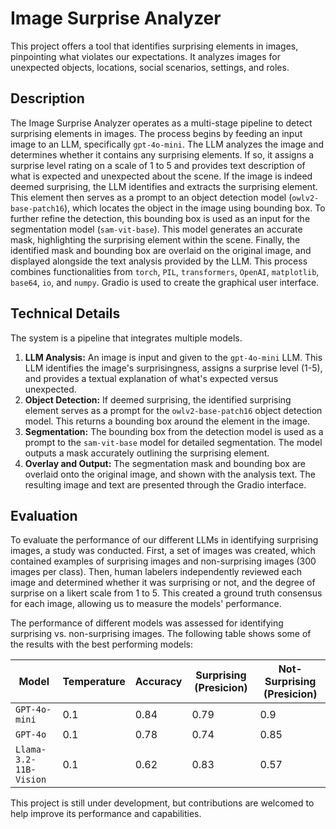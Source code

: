 # Image Surprise Analyzer

This project offers a tool that identifies surprising elements in images, pinpointing what violates our expectations. It analyzes images for unexpected objects, locations, social scenarios, settings, and roles.


## Description

The Image Surprise Analyzer operates as a multi-stage pipeline to detect surprising elements in images. The process begins by feeding an input image to an LLM, specifically `gpt-4o-mini`. The LLM analyzes the image and determines whether it contains any surprising elements. If so, it assigns a surprise level rating on a scale of 1 to 5 and provides text description of what is expected and unexpected about the scene. If the image is indeed deemed surprising, the LLM identifies and extracts the surprising element. This element then serves as a prompt to an object detection model (`owlv2-base-patch16`), which locates the object in the image using bounding box. To further refine the detection, this bounding box is used as an input for the segmentation model (`sam-vit-base`). This model generates an accurate mask, highlighting the surprising element within the scene. Finally, the identified mask and bounding box are overlaid on the original image, and displayed alongside the text analysis provided by the LLM. This process combines functionalities from `torch`, `PIL`, `transformers`, `OpenAI`, `matplotlib`, `base64`, `io`, and `numpy`. Gradio is used to create the graphical user interface.

## Technical Details

The system is a pipeline that integrates multiple models.
1. **LLM Analysis:** An image is input and given to the `gpt-4o-mini` LLM. This LLM identifies the image's surprisingness, assigns a surprise level (1-5), and provides a textual explanation of what's expected versus unexpected.
2. **Object Detection:** If deemed surprising, the identified surprising element serves as a prompt for the `owlv2-base-patch16` object detection model. This returns a bounding box around the element in the image.
3. **Segmentation:** The bounding box from the detection model is used as a prompt to the `sam-vit-base` model for detailed segmentation. The model outputs a mask accurately outlining the surprising element.
4. **Overlay and Output:** The segmentation mask and bounding box are overlaid onto the original image, and shown with the analysis text. The resulting image and text are presented through the Gradio interface.

## Evaluation

To evaluate the performance of our different LLMs in identifying surprising images, a study was conducted. First, a set of images was created, which contained examples of surprising images and non-surprising images (300 images per class). Then, human labelers independently reviewed each image and determined whether it was surprising or not, and the degree of surprise on a likert scale from 1 to 5. This created a ground truth consensus for each image, allowing us to measure the models' performance.

The performance of different models was assessed for identifying surprising vs. non-surprising images. The following table shows some of the results with the best performing models:

| Model                                                 | Temperature | Accuracy | Surprising (Presicion) | Not-Surprising (Presicion) |
|-------------------------------------------------------|----------|----------|------------|----------------|
| `GPT-4o-mini`                            | 0.1      | 0.84     | 0.79       | 0.9            |
| `GPT-4o`                                  | 0.1      | 0.78 | 0.74       | 0.85           |
| `Llama-3.2-11B-Vision`                           | 0.1      | 0.62     | 0.83       | 0.57           |

This project is still under development, but contributions are welcomed to help improve its performance and capabilities.
